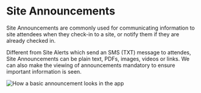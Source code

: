 # Site Announcements

Site Announcements are commonly used for communicating information to site attendees when they check-in to a site, or notify them if they are already checked in.

Different from Site Alerts which send an SMS (TXT) message to attendes, Site Announcements can be plain text, PDFs, images, videos or links. We can also make the viewing of announcements mandatory to ensure important information is seen.

![How a basic announcement looks in the app](https://github.com/cookbrothersconstruction/documentation/assets/115191984/99bca7f0-3c7f-4c8f-af47-cfbe97341186)

